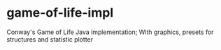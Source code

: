 # game-of-life-impl
Conway's Game of Life Java implementation; With graphics, presets for structures and statistic plotter
